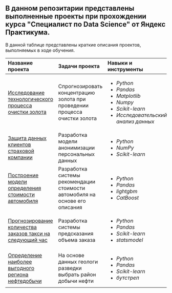 ## В данном репозитарии представлены выполненные проекты при прохождении курса "Специалист по Data Science" от Яндекс Практикума.

В данной таблице представлены краткие описания проектов, выполняемых в ходе обучения.

| Название проекта | Задачи проекта | Навыки и инструменты | 
| :---------------------- | :---------------------- | :---------------------- |
| [Исследование технологического процесса очистки золота](recovery_of_gold_from_ore) | Спрогнозировать концентрацию золота при проведении процесса очистки золота |  <ul><li>*Python*</li><li>*Pandas*</li><li>*Matplotlib*</li><li>*Numpy*</li><li>*Scikit-learn*</li><li>*Исследовательский анализ данных*</li></ul>|
| [Защита данных клиентов страховой компании](protection_of_clients'_personal_data) | Разработка модели анонимизации персональных данных | <ul><li>*Python*</li><li>*NumPy*</li><li>*Scikit-learn*</li></ul> |
| [Построение модели определения стоимости автомобиля](determining_the_cost_of_cars) | Разработка системы рекомендации стоимости автомобиля на основе его описания | <ul><li>*Python*</li><li>*Pandas*</li><li>*lightgbm*</li><li>*CatBoost*</li></ul> |
| [Прогнозирование количества заказов такси на следующий час](taxi_order_forecasting) | Разработка системы предсказания объема заказа | <ul><li>*Python*</li><li>*Pandas*</li><li>*Scikit-learn*</li><li>*statsmodel*</li></ul> |
| [Определение наиболее выгодного региона нефтедобычи](choosing_a_location_for_a_well) | На основе данных геологи разведки выбрать район добычи нефти | <ul><li>*Python*</li><li>*Pandas*</li><li>*Scikit-learn*</li><li>*бутстреп*</li></ul> |
